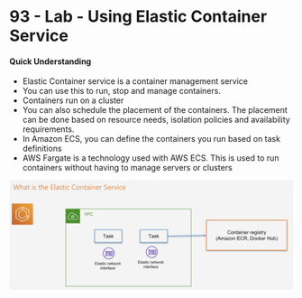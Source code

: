 # 93 - Lab - Using Elastic Container Service

#### Quick Understanding

* Elastic Container service is a container management service
* You can use this to run, stop and manage containers.
* Containers run on a cluster
* You can also schedule the placement of the containers. The placement can be done based on resource needs, isolation policies and availability requirements.
* In Amazon ECS, you can define the containers you run based on task definitions 
* AWS Fargate is a technology used with AWS ECS. This is used to run containers without having to manage servers or clusters 

![](../../../.gitbook/assets/image%20%2873%29.png)



